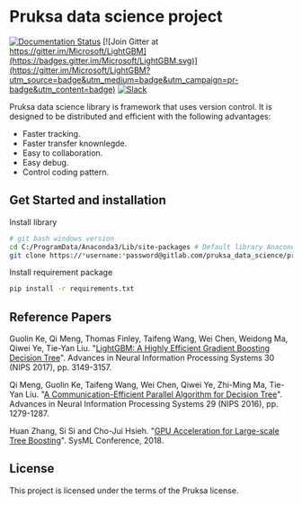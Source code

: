 Pruksa data science project
=========================================
[![Documentation Status](https://readthedocs.org/projects/lightgbm/badge/?version=latest)](https://lightgbm.readthedocs.io/)
[![Join Gitter at https://gitter.im/Microsoft/LightGBM](https://badges.gitter.im/Microsoft/LightGBM.svg)](https://gitter.im/Microsoft/LightGBM?utm_source=badge&utm_medium=badge&utm_campaign=pr-badge&utm_content=badge)
[![Slack](https://lightgbm-slack-autojoin.herokuapp.com/badge.svg)](https://lightgbm-slack-autojoin.herokuapp.com)

Pruksa data science library is framework that uses version control. It is designed to be distributed and efficient with the following advantages:

- Faster tracking.
- Faster transfer knownlegde.
- Easy to collaboration.
- Easy debug.
- Control coding pattern.

Get Started and installation
-----------------------------
Install library 
```sh
# git bash windows version
cd C:/ProgramData/Anaconda3/Lib/site-packages # Default library Anaconda3
git clone https://*username:*password@gitlab.com/pruksa_data_science/pruksa_data_science.git # * ใส่ของตัวเองครับ
```
Install requirement package
```sh
pip install -r requirements.txt
```


Reference Papers
----------------

Guolin Ke, Qi Meng, Thomas Finley, Taifeng Wang, Wei Chen, Weidong Ma, Qiwei Ye, Tie-Yan Liu. "[LightGBM: A Highly Efficient Gradient Boosting Decision Tree](https://papers.nips.cc/paper/6907-lightgbm-a-highly-efficient-gradient-boosting-decision-tree)". Advances in Neural Information Processing Systems 30 (NIPS 2017), pp. 3149-3157.

Qi Meng, Guolin Ke, Taifeng Wang, Wei Chen, Qiwei Ye, Zhi-Ming Ma, Tie-Yan Liu. "[A Communication-Efficient Parallel Algorithm for Decision Tree](http://papers.nips.cc/paper/6380-a-communication-efficient-parallel-algorithm-for-decision-tree)". Advances in Neural Information Processing Systems 29 (NIPS 2016), pp. 1279-1287.

Huan Zhang, Si Si and Cho-Jui Hsieh. "[GPU Acceleration for Large-scale Tree Boosting](https://arxiv.org/abs/1706.08359)". SysML Conference, 2018.


License
-------

This project is licensed under the terms of the Pruksa license. 